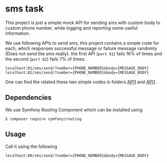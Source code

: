 # sms task
This project is just a simple mock API for sending sms with custom body to custom phone number, while logging and reporting some useful information.

We use following APIs to send sms, this project contains a simple code for each, which responses successful message or failure message randomly (Does not send the sms really). the first API (`port 81`) fails 16% of times and the second (`port 82`) fails 7% of times.

```
localhost:81/sms/send/?number={PHONE_NUMBER}&body={MESSAGE_BODY}
localhost:82/sms/send/?number={PHONE_NUMBER}&body={MESSAGE_BODY}
```

One can find the related these two simple codes in folders [API1](APIs/1/) and [API1](APIs/2/). 

## Dependencies
We use Symfony Routing Component which can be installed using
```
$ composer require symfony/routing
```

## Usage
Call it using the following

```
localhost:80/sms/send/?number={PHONE_NUMBER}&body={MESSAGE_BODY}
```

